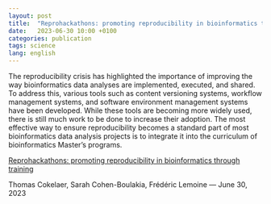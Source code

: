 ```yaml
---
layout: post
title:  "Reprohackathons: promoting reproducibility in bioinformatics through training"
date:   2023-06-30 10:00 +0100
categories: publication
tags: science
lang: english
---
```


The reproducibility crisis has highlighted the importance of improving the way bioinformatics data analyses are implemented, executed, and shared. To address this, various tools such as content versioning systems, workflow management systems, and software environment management systems have been developed. While these tools are becoming more widely used, there is still much work to be done to increase their adoption. The most effective way to ensure reproducibility becomes a standard part of most bioinformatics data analysis projects is to integrate it into the curriculum of bioinformatics Master’s programs.

[Reprohackathons: promoting reproducibility in bioinformatics through training](https://doi.org/10.1093/bioinformatics/btad227)

Thomas Cokelaer, Sarah Cohen-Boulakia, Frédéric Lemoine — June 30, 2023
